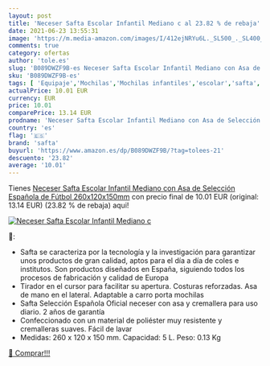 ```yaml
---
layout: post
title: 'Neceser Safta Escolar Infantil Mediano c al 23.82 % de rebaja'
date: 2021-06-23 13:55:31
image: 'https://m.media-amazon.com/images/I/412ejNRYu6L._SL500_._SL400_.jpg'
comments: true
category: ofertas
author: 'tole.es'
slug: 'B089DWZF9B-es Neceser Safta Escolar Infantil Mediano con Asa de...'
sku: 'B089DWZF9B-es'
tags: [ 'Equipaje','Mochilas','Mochilas infantiles','escolar','safta', ]
actualPrice: 10.01 EUR
currency: EUR
price: 10.01
comparePrice: 13.14 EUR
prodname: 'Neceser Safta Escolar Infantil Mediano con Asa de Selección Española de Fútbol  260x120x150mm'
country: 'es'
flag: '🇪🇸'
brand: 'safta'
buyurl: 'https://www.amazon.es/dp/B089DWZF9B/?tag=tolees-21'
descuento: '23.82'
average: '10.01'
---
```


Tienes [Neceser Safta Escolar Infantil Mediano con Asa de Selección Española de Fútbol  260x120x150mm](https://www.amazon.es/dp/B089DWZF9B/?tag=tolees-21) con precio final de  10.01 EUR (original: 13.14 EUR) (23.82 %  de rebaja) aqui!

[![Neceser Safta Escolar Infantil Mediano c](https://m.media-amazon.com/images/I/412ejNRYu6L._SL500_._SL400_.jpg)](https://www.amazon.es/dp/B089DWZF9B/?tag=tolees-21)

🔎:

- Safta se caracteriza por la tecnología y la investigación para garantizar unos productos de gran calidad, aptos para el día a día de coles e institutos. Son productos diseñados en España, siguiendo todos los procesos de fabricación y calidad de Europa
- Tirador en el cursor para facilitar su apertura. Costuras reforzadas. Asa de mano en el lateral. Adaptable a carro porta mochilas
- Safta Selección Española Oficial neceser con asa y cremallera para uso diario. 2 años de garantía
- Confeccionado con un material de poliéster muy resistente y cremalleras suaves. Fácil de lavar
- Medidas: 260 x 120 x 150 mm. Capacidad: 5 L. Peso: 0.13 Kg

[🛒 Comprar!!!](https://www.amazon.es/dp/B089DWZF9B/?tag=tolees-21)
